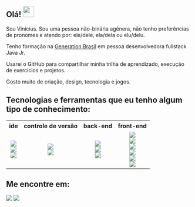 

## Olá! <img src="https://openmoji.org/data/color/svg/1F506.svg" width="30" height="30">
Sou Vinícius.
Sou uma pessoa não-binária agênera, não tenho preferências de pronomes e atendo por: ele/dele, ela/dela ou elu/delu.

Tenho formação na [Generation Brasil](https://brazil.generation.org/) em pessoa desenvolvedora fullstack Java Jr.

Usarei o GitHub para compartilhar minha trilha de aprendizado, execução de exercícios e projetos.

Gosto muito de criação, design, tecnologia e jogos. 


## Tecnologias e ferramentas que eu tenho algum tipo de conhecimento:
<table align="center">
  <tr>
    <th><b>ide</b></th>
    <th><b>controle de versão</b></th>
    <th><b>back-end</b></th>
    <th><b>front-end</b></th>
  </tr>
  <tr>
    <td align="center">
      <img src="https://img.shields.io/badge/-VSCode-007ACC?&style=for-the-badge&logo=visual-studio-code&logoColor=white"/><br>
      <img src="https://img.shields.io/badge/Eclipse-2C2255?style=for-the-badge&logo=eclipse&logoColor=white"/><br>
      <img src="https://img.shields.io/badge/spring%20tools-6DB33F?style=for-the-badge&logo=spring&logoColor=white"/><br>
    </td>
    <td align="center">
      <img src="https://img.shields.io/badge/git%20-%23F05033.svg?&style=for-the-badge&logo=git&logoColor=white"/><br>
      <img src="https://img.shields.io/badge/github-181717?&style=for-the-badge&logo=github&logoColor=white"/><br>
    </td>
    <td align="center">
      <img src="https://img.shields.io/badge/Java-ED8B00?style=for-the-badge&logo=java&logoColor=white"/><br>
      <img src="https://img.shields.io/badge/MySQL-00000F?style=for-the-badge&logo=mysql&logoColor=white"/><br>
      <img src="https://img.shields.io/badge/spring%20boot-6DB33F?style=for-the-badge&logo=spring%20boot&logoColor=white"/><br>
    </td>
    <td align="center">
      <img src="https://img.shields.io/badge/html5%20-%23E34F26.svg?&style=for-the-badge&logo=html5&logoColor=white"/><br>
      <img src="https://img.shields.io/badge/css3%20-%231572B6.svg?&style=for-the-badge&logo=css3&logoColor=white"/><br>
      <img src="https://img.shields.io/badge/JavaScript-F7DF1E?style=for-the-badge&logo=javascript&logoColor=black"/><br>
      <img src="https://img.shields.io/badge/typescript-3178C6?style=for-the-badge&logo=typescript&logoColor=white"/><br>
      <img src="https://img.shields.io/badge/-Bootstrap-563D7C?&style=for-the-badge&logo=bootstrap&logoColor=white"/><br>
      <img src="https://img.shields.io/badge/react%20-61DAFB.svg?&style=for-the-badge&logo=react&logoColor=black"/><br>
    </td>
  </tr>
</table>

<div>

## Me encontre em:

<a href="https://www.linkedin.com/in/vin%C3%ADcius-barbosa-a4355aa8/" target="_blank"><img src="https://img.shields.io/badge/-LinkedIn-%230077B5?style=for-the-badge&logo=linkedin&logoColor=white" target="_blank"></a> <a href = "mailto:winicyuz@hotmail.com"><img src="https://img.shields.io/badge/-Gmail-%23333?style=for-the-badge&logo=gmail&logoColor=white" target="_blank"></a>

</div>
